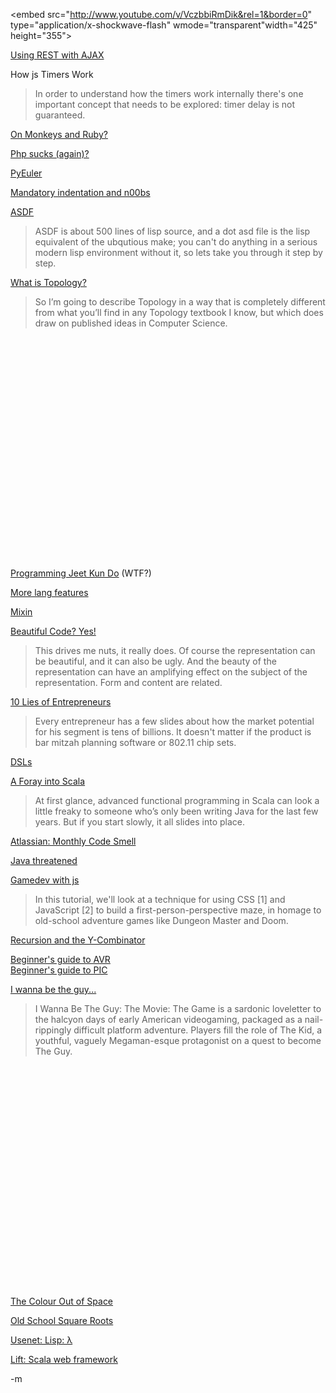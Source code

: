 <object width="425" height="355"><param name="movie" value="http://www.youtube.com/v/VczbbiRmDik&rel=1&border=0"></param><param name="wmode" value="transparent"></param><embed src="http://www.youtube.com/v/VczbbiRmDik&rel=1&border=0" type="application/x-shockwave-flash" wmode="transparent"width="425" height="355"></embed></object><br/>

<a href="http://www.onlamp.com/pub/a/python/2006/02/23/using-rest-with-ajax.html">Using REST with AJAX</a><br/>

How js Timers Work<br/>
<blockquote>In order to understand how the timers work internally there's one important concept that needs to be explored: timer delay is not guaranteed.</blockquote>

<a href="http://avdi.org/devblog/2008/02/23/why-monkeypatching-is-destroying-ruby/">On Monkeys and Ruby?</a><br/>

<a href="http://www.goondocks.com/blog/08-02-24/php_an_introspective_retrospective.aspx">Php sucks (again)?</a><br/>

<a href="http://pyeuler.wikidot.com/">PyEuler</a><br/>

<a href="http://okasaki.blogspot.com/2008/02/in-praise-of-mandatory-indentation-for.html">Mandatory indentation and n00bs</a><br/>

<a href="http://badbyteblues.blogspot.com/2008/02/asdf-for-slightly-confused.html">ASDF</a><br/>
<blockquote>ASDF is about 500 lines of lisp source, and a dot asd file is the lisp equivalent of the ubqutious make; you can't do anything in a serious modern lisp environment without it, so lets take you through it step by step.</blockquote>

<a href="http://sigfpe.blogspot.com/2008/02/what-is-topology.html">What is Topology?</a><br/>
<blockquote>So I’m going to describe Topology in a way that is completely different from what you’ll find in any Topology textbook I know, but which does draw on published ideas in Computer Science.</blockquote>

<object width="425" height="355"><param name="movie" value="http://www.youtube.com/v/uSPgcDFgjlA&rel=1"></param><param name="wmode" value="transparent"></param><embed src="http://www.youtube.com/v/uSPgcDFgjlA&rel=1" type="application/x-shockwave-flash" wmode="transparent" width="425" height="355"></embed></object><br/>

<a href="http://www.goondocks.com/blog/08-02-22/programming_jeet_kune_do.aspx">Programming Jeet Kun Do</a> (WTF?)<br/>

<a href="http://blogs.tedneward.com/PermaLink,guid,c000ab73-2b1f-4349-a69c-20cdd8fd5d17.aspx">More lang features</a><br/>

<a href="http://en.wikipedia.org/wiki/Mixin">Mixin</a><br/>

<a href="http://basildoncoder.com/blog/2008/02/22/code-can-be-beautiful/">Beautiful Code?  Yes!</a><br/>
<blockquote>This drives me nuts, it really does. Of course the representation can be beautiful, and it can also be ugly. And the beauty of the representation can have an amplifying effect on the subject of the representation. Form and content are related.</blockquote>

<a href="http://blog.guykawasaki.com/2006/01/the_top_ten_lie_1.html">10 Lies of Entrepreneurs</a><br/>
<blockquote>Every entrepreneur has a few slides about how the market potential for his segment is tens of billions. It doesn't matter if the product is bar mitzah planning software or 802.11 chip sets.</blockquote>

<a href="http://www.venge.net/graydon/talks/mkc/html/mgp00001.html">DSLs</a><br/>

<a href="http://stubbisms.wordpress.com/2008/02/22/my-foray-into-the-world-of-scala/">A Foray into Scala</a><br/>
<blockquote>At first glance, advanced functional programming in Scala can look a little freaky to someone who’s only been writing Java for the last few years. But if you start slowly, it all slides into place.</blockquote>

<a href="http://blogs.atlassian.com/developer/2008/02/the_monthly_code_smell_issue_1.html">Atlassian: Monthly Code Smell</a><br/>

<a href="http://www.thestandard.com/news/2008/02/21/java-increasingly-threatened-new-app-dev-frameworks">Java threatened</a><br/>

<a href="http://www.sitepoint.com/print/art-science-javascript">Gamedev with js</a><br/>
<blockquote>In this tutorial, we'll look at a technique for using CSS [1] and JavaScript [2] to build a first-person-perspective maze, in homage to old-school adventure games like Dungeon Master and Doom.</blockquote>

<a href="http://people.csail.mit.edu/namin/writings/y_combinator.html">Recursion and the Y-Combinator</a><br/>

<a href="http://blog.makezine.com/archive/2008/02/a_beginners_guide_to_the.html?CMP=OTC-0D6B48984890">Beginner's guide to AVR</a><br/>
<a href="http://blog.makezine.com/archive/2008/02/a_beginners_guide_to_pic.html?CMP=OTC-0D6B48984890">Beginner's guide to PIC</a><br/>

<a href="http://kayin.pyoko.org/iwbtg/index.php">I wanna be the guy...</a><br/>
<blockquote>I Wanna Be The Guy: The Movie: The Game is a sardonic loveletter to the halcyon days of early American videogaming, packaged as a nail-rippingly difficult platform adventure. Players fill the role of The Kid, a youthful, vaguely Megaman-esque protagonist on a quest to become The Guy.</blockquote>

<object width="425" height="355"><param name="movie" value="http://www.youtube.com/v/gUA35XQxxw8&rel=1"></param><param name="wmode" value="transparent"></param><embed src="http://www.youtube.com/v/gUA35XQxxw8&rel=1" type="application/x-shockwave-flash" wmode="transparent" width="425" height="355"></embed></object><br/>

<a href="http://www.bbc.co.uk/dna/collective/A30267641">The Colour Out of Space</a><br/>

<a href="http://www.qnet.fi/abehr/Achim/Calculators_SquareRoots.html">Old School Square Roots</a><br/>

<a href="http://groups.google.com/group/comp.lang.lisp/browse_thread/thread/3db49bf07cd13df3?hl=en">Usenet: Lisp:  λ</a><br/>

<a href="http://liftweb.net/index.php/Main_Page">Lift: Scala web framework</a><br/>

-m